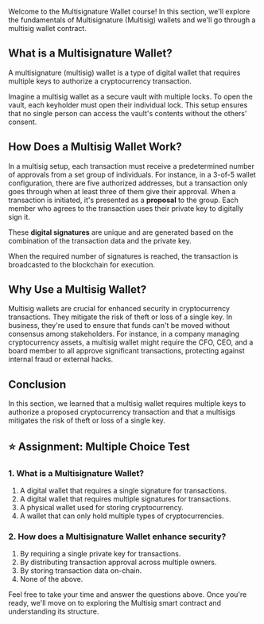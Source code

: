 Welcome to the Multisignature Wallet course! In this section, we'll explore the fundamentals of Multisignature (Multisig) wallets and we'll go through a multisig wallet contract. 

## What is a Multisignature Wallet?
A multisignature (multisig) wallet is a type of digital wallet that requires multiple keys to authorize a cryptocurrency transaction.

Imagine a multisig wallet as a secure vault with multiple locks. To open the vault, each keyholder must open their individual lock. This setup ensures that no single person can access the vault's contents without the others' consent.

## How Does a Multisig Wallet Work?
In a multisig setup, each transaction must receive a predetermined number of approvals from a set group of individuals. For instance, in a 3-of-5 wallet configuration, there are five authorized addresses, but a transaction only goes through when at least three of them give their approval. When a transaction is initiated, it's presented as a **proposal** to the group. Each member who agrees to the transaction uses their private key to digitally sign it. 

These **digital signatures** are unique and are generated based on the combination of the transaction data and the private key. 

When the required number of signatures is reached, the transaction is broadcasted to the blockchain for execution.

## Why Use a Multisig Wallet?
Multisig wallets are crucial for enhanced security in cryptocurrency transactions. They mitigate the risk of theft or loss of a single key. In business, they're used to ensure that funds can't be moved without consensus among stakeholders. For instance, in a company managing cryptocurrency assets, a multisig wallet might require the CFO, CEO, and a board member to all approve significant transactions, protecting against internal fraud or external hacks.

## Conclusion
In this section, we learned that a multisig wallet requires multiple keys to authorize a proposed cryptocurrency transaction and that a multisigs mitigates the risk of theft or loss of a single key.

## ⭐️ Assignment: Multiple Choice Test

### 1. What is a Multisignature Wallet?
1. A digital wallet that requires a single signature for transactions.
2.  A digital wallet that requires multiple signatures for transactions.
3. A physical wallet used for storing cryptocurrency.
4. A wallet that can only hold multiple types of cryptocurrencies.

### 2. How does a Multisignature Wallet enhance security?

1. By requiring a single private key for transactions.
2. By distributing transaction approval across multiple owners.
3. By storing transaction data on-chain.
4. None of the above.

Feel free to take your time and answer the questions above. Once you're ready, we'll move on to exploring the Multisig smart contract and understanding its structure.
